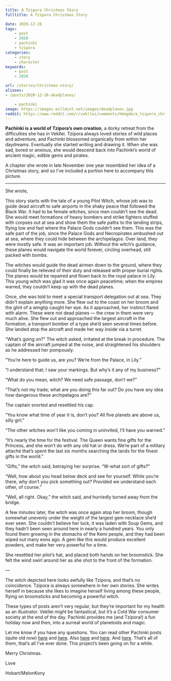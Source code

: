 ```yaml
---
title: A Tzipora Christmas Story
fulltitle: A Tzipora Christmas Story

date: 2020-12-26
tags:
    - post
    - 2020
    - pachinki
    - tzipora
categories:
    - story
    - character
keywords:
    - post
    - 2020

url: /stories/christmas-story/
aliases:
- /posts/2020-12-26-deadplanes/

    - pachinki
image: https://images.millmint.net/images/deadplanes.jpg
reddit: https://www.reddit.com/r/vekllei/comments/kkmgdm/a_tzipora_christmas_story/
---
```


**Pachinki is a world of Tzipora’s own creation**, a dorky retreat from the difficulties she has in Vekllei. Tzipora always loved stories of wild places and adventure, and Pachinki blossomed organically from within her daydreams. Eventually she started writing and drawing it. When she was sad, bored or anxious, she would descend back into Pachinki’s world of ancient magic, edible gems and pirates.

A chapter she wrote in late November one year resembled her idea of a Christmas story, and so I’ve included a portion here to accompany this picture.

---

She wrote,

This story starts with the tale of a young Pilot Witch, whose job was to guide dead aircraft to safe airports in the shaky peace that followed the Black War. It had to be female witches, since men couldn’t see the dead. She would meet formations of heavy bombers and strike fighters stuffed with corpses out at sea and show them the safe paths to the landing strips, flying low and fast where the Palace Gods couldn’t see them. This was the safe part of the job, since the Palace Gods and Necropirates ambushed out at sea, where they could hide between the archipelagos. Over land, they were mostly safe. It was an important job. Without the witch’s guidance, these planes would navigate the world forever, circling overhead, still packed with bombs.

The witches would guide the dead airmen down to the ground, where they could finally be relieved of their duty and released with proper burial rights. The planes would be repaired and flown back to the royal palace in Lily. This young witch was glad it was once again peacetime; when the empires warred, they couldn’t keep up with the dead planes.

Once, she was told to meet a special transport delegation out at sea. They didn’t explain anything more. She flew out to the coast on her broom and the glint of a wingtip caught her eye. As it approached, her instinct flared with alarm. These were not dead planes — the crew in them were very much alive. She flew out and approached the largest aircraft in the formation, a transport bomber of a type she’d seen several times before. She landed atop the aircraft and made her way inside via a turret.

“What’s going on?” The witch asked, irritated at the break in procedure. The captain of the aircraft jumped at the noise, and straightened his shoulders as he addressed her pompously.

“You’re here to guide us, are you? We’re from the Palace, in Lily.”

“I understand that; I saw your markings. But why’s it any of my business?”

“What do you mean, witch? We need safe passage, don’t we?”

“That’s not my trade; what are you doing this far out? Do you have any idea how dangerous these archipelagos are?”

The captain snorted and resettled his cap.

“You know what time of year it is, don’t you? All five planets are above us, silly girl.”

“The other witches won’t like you coming in uninvited, I’ll have you warned.”

“It’s nearly the time for the festival. The Queen wants fine gifts for the Princess, and she won’t do with any old hat or dress. We’re part of a military attaché that’s spent the last six months searching the lands for the finest gifts in the world.”

“Gifts,” the witch said, betraying her surprise. “W-what sort of gifts?”

“Well, how about you head below deck and see for yourself. While you’re there, why don’t you pick something out? Provided we understand each other, of course.”

“Well, all right. Okay,” the witch said, and hurriedly turned away from the bridge.

A few minutes later, the witch was once again atop her broom, though somewhat unevenly under the weight of the largest gem necklace she’d ever seen. She couldn’t believe her luck; it was laden with Soup Gems, and they hadn’t been seen around here in nearly a hundred years. You only found them growing in the stomachs of the Kemi people, and they had been wiped out many eons ago. A gem like this would produce excellent powders, and make her very powerful for a time.

She resettled her pilot’s hat, and placed both hands on her broomstick. She felt the wind swirl around her as she shot to the front of the formation.

—

The witch depicted here looks awfully like Tzipora, and that’s no coincidence. Tzipora is always somewhere in her own stories. She writes herself in because she likes to imagine herself living among these people, flying on broomsticks and becoming a powerful witch.

These types of posts aren’t very regular, but they’re important for my health as an illustrator. Vekllei might be fantastical, but it’s a Cold War consumer society at the end of the day. Pachinki provides me (and Tzipora!) a fun holiday now and then, into a surreal world of planetoids and magic.

Let me know if you have any questions. You can read other Pachinki posts (quite old now) [here](https://www.reddit.com/r/worldbuilding/comments/ar8jov/a_gem_girl_shows_off_her_enormous_strength_in/) and [here](https://www.reddit.com/r/worldbuilding/comments/ba3mb4/the_littlest_goddess_in_pachinki/). Also [here](https://www.reddit.com/r/worldbuilding/comments/cudjz6/the_teeth_regents/) and [here](https://www.reddit.com/r/worldbuilding/comments/b7n1uh/a_mineral_lake_starts_absorbing_grief_in_pachinki/). And [here](https://www.reddit.com/r/vekllei/comments/de25mz/the_mountain_witches_of_pachinki_and_the/). That’s all of them, that’s all I’ve ever done. This project’s been going on for a while.

Merry Christmas.

Love

Hobart/MelonKony
